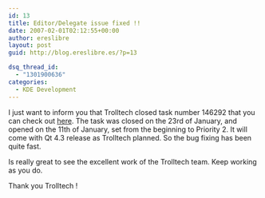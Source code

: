 ```yaml
---
id: 13
title: Editor/Delegate issue fixed !!
date: 2007-02-01T02:12:55+00:00
author: ereslibre
layout: post
guid: http://blog.ereslibre.es/?p=13

dsq_thread_id:
  - "1301900636"
categories:
  - KDE Development
---
```

I just want to inform you that Trolltech closed task number 146292 that you can check out <a href="http://www.trolltech.com/developer/tasktracker.html" target="_blank">here</a>. The task was closed on the 23rd of January, and opened on the 11th of January, set from the beginning to Priority 2. It will come with Qt 4.3 release as Trolltech planned. So the bug fixing has been quite fast.

Is really great to see the excellent work of the Trolltech team. Keep working as you do.

Thank you Trolltech !